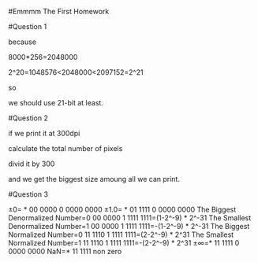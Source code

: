 #Emmmm The First Homework

#Question 1

because

8000*256=2048000

2^20=1048576<2048000<2097152=2^21

so 

we should use 21-bit at least.
 
#Question 2

if we print it at 300dpi

calculate the total number of pixels

divid it by 300

and we get the biggest size amoung all we can print.
 
#Question 3

±0= * 00 0000 0 0000 0000
±1.0= * 01 1111 0 0000 0000
The Biggest Denormalized Number=0 00 0000 1 1111 1111=(1-2^-9) * 2^-31
The Smallest Denormalized Number=1 00 0000 1 1111 1111=-(1-2^-9) * 2^-31
The Biggest Normalized Number=0 11 1110 1 1111 1111=(2-2^-9) * 2^31
The Smallest Normalized Number=1 11 1110 1 1111 1111=-(2-2^-9) * 2^31
±∞=* 11 1111 0 0000 0000
NaN=* 11 1111 non zero
